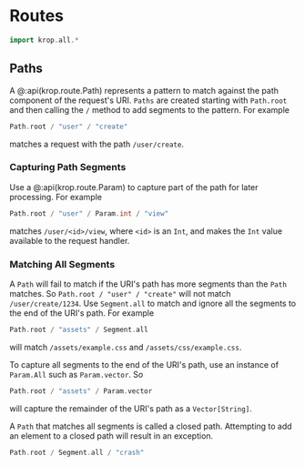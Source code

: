 # Routes

```scala mdoc:silent
import krop.all.*
```

## Paths

A @:api(krop.route.Path) represents a pattern to match against the path
component of the request's URI. `Paths` are created starting with `Path.root`
and then calling the `/` method to add segments to the pattern. For example

```scala mdoc:silent
Path.root / "user" / "create"
```

matches a request with the path `/user/create`.


### Capturing Path Segments

Use a @:api(krop.route.Param) to capture part of the path for later processing.
For example

```scala mdoc:silent
Path.root / "user" / Param.int / "view"
```

matches `/user/<id>/view`, where `<id>` is an `Int`, and makes the `Int`
value available to the request handler.


### Matching All Segments

A `Path` will fail to match if the URI's path has more segments than the
`Path` matches. So `Path.root / "user" / "create"` will not match
`/user/create/1234`. Use `Segment.all` to match and ignore all the segments
to the end of the URI's path. For example

```scala mdoc:silent
Path.root / "assets" / Segment.all
```

will match `/assets/example.css` and `/assets/css/example.css`.

To capture all segments to the end of the URI's path, use an instance of
`Param.All` such as `Param.vector`. So

```scala mdoc:silent
Path.root / "assets" / Param.vector
```

will capture the remainder of the URI's path as a `Vector[String]`.

A `Path` that matches all segments is called a closed path. Attempting to add an
element to a closed path will result in an exception.

```scala mdoc:crash
Path.root / Segment.all / "crash"
```
